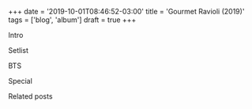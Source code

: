 +++
date = '2019-10-01T08:46:52-03:00'
title = 'Gourmet Ravioli (2019)'
tags = ['blog', 'album']
draft = true
+++

Intro

Setlist

BTS

Special

Related posts